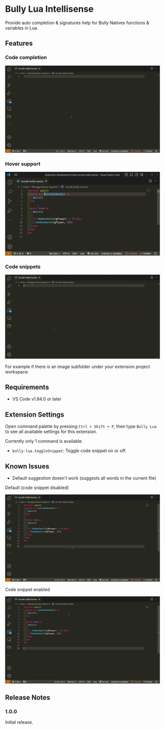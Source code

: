 # Bully Lua Intellisense

Provide auto completion & signatures help for Bully Natives functions & variables in Lua.

## Features

### Code completion

<!-- <img src="./media/feature-code-completion.gif" width="768" /> -->

![Code completion](./media/feature-code-completion.gif)

### Hover support

<!-- <img src="./media/feature-hover-support.gif" width="768" /> -->

![Hover support](./media/feature-hover-support.gif)

### Code snippets

<!-- <img src="./media/feature-code-snippets.gif" width="768" /> -->

![Code snippets](./media/feature-code-snippets.gif)

For example if there is an image subfolder under your extension project workspace:

## Requirements

- VS Code v1.84.0 or later

## Extension Settings

Open command palette by pressing `Ctrl + Shift + P`, then type `Bully Lua` to see all available settings for this extension.

Currently only 1 command is available.

- `bully-lua.toggleSnippet`: Toggle code snippet on or off.

## Known Issues

- Default suggestion doesn't work (suggests all words in the current file)

Default (code snippet disabled)

<!-- <img src="./media/issue-showing-all-words.gif" width="768" /> -->

![Issue - suggesting all words](./media/issue-showing-all-words.gif)

Code snippet enabled

<!-- <img src="./media/issue-showing-only-snippets.gif" width="768" /> -->

![Issue - showing only snippets](./media/issue-showing-only-snippets.gif)

## Release Notes

### 1.0.0

Initial release.
